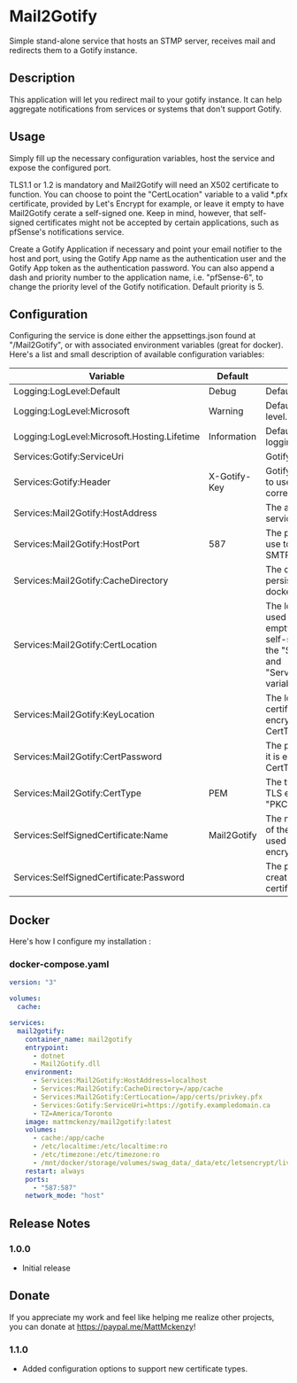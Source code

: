 # Mail2Gotify

Simple stand-alone service that hosts an STMP server, receives mail and redirects them to a Gotify instance.


## Description

This application will let you redirect mail to your gotify instance. It can help aggregate notifications from services or systems that don't support Gotify.


## Usage


Simply fill up the necessary configuration variables, host the service and expose the configured port. 

TLS1.1 or 1.2 is mandatory and Mail2Gotify will need an X502 certificate to function. You can choose to point the "CertLocation" variable to a valid *.pfx certificate, provided by Let's Encrypt for example, or leave it empty to have Mail2Gotify cerate a self-signed one. Keep in mind, however, that self-signed certificates might not be accepted by certain applications, such as pfSense's notifications service. 

Create a Gotify Application if necessary and point your email notifier to the host and port, using the Gotify App name as the authentication user and the Gotify App token as the authentication password. You can also append a dash and priority number to the application name, i.e. "pfSense-6", to change the priority level of the Gotify notification. Default priority is 5.

## <a id="configuration-1">Configuration</a>

Configuring the service is done either the appsettings.json found at "/Mail2Gotify", or with associated environment variables (great for docker). Here's a list and small description of available configuration variables:

Variable | Default | Description|
---|---|---
Logging:LogLevel:Default | Debug | Default .NET logging level.
Logging:LogLevel:Microsoft | Warning | Default .NET Microsoft logging level.
Logging:LogLevel:Microsoft.Hosting.Lifetime | Information |  Default .NET Microsoft Hosting logging level.
Services:Gotify:ServiceUri | | Gotify's service uri.
Services:Gotify:Header | X-Gotify-Key | Gotify's authentication header to use (the default is typically correct).
Services:Mail2Gotify:HostAddress | | The address on which this service resides.
Services:Mail2Gotify:HostPort | 587 | The port that this service will use to receive mail through SMTP.
Services:Mail2Gotify:CacheDirectory | | The directory to use for persistent caaching (bind with docker for permanency).
Services:Mail2Gotify:CertLocation | | The location for the certificate used for TLS encryption. If left empty, Mail2Gotify will create a self-signed certificate using the "Services:Certificate:Name" and "Services:Certificate:Password" variables shown below.
Services:Mail2Gotify:KeyLocation | | The location of the PEM key file certificate used for TLS encryption. Only used when CertType is "PEM".
Services:Mail2Gotify:CertPassword | | The password of the PEM file if it is encrypted. Only used when CertType is "PEM".
Services:Mail2Gotify:CertType | PEM | The type pf certificate used for TLS encryption. Either "PEM" or "PKCS7".
Services:SelfSignedCertificate:Name | Mail2Gotify | The name used for the creation of the self-signed certificate used for the SMTP server's TLS encryption.
Services:SelfSignedCertificate:Password |  | The password used for the creation of the self-signed certificate.


## Docker

Here's how I configure my installation :

### docker-compose.yaml
```yaml
version: "3"

volumes:
  cache:

services:
  mail2gotify:
    container_name: mail2gotify
    entrypoint:
      - dotnet
      - Mail2Gotify.dll
    environment:
      - Services:Mail2Gotify:HostAddress=localhost
      - Services:Mail2Gotify:CacheDirectory=/app/cache
      - Services:Mail2Gotify:CertLocation=/app/certs/privkey.pfx
      - Services:Gotify:ServiceUri=https://gotify.exampledomain.ca
      - TZ=America/Toronto
    image: mattmckenzy/mail2gotify:latest
    volumes:
      - cache:/app/cache
      - /etc/localtime:/etc/localtime:ro
      - /etc/timezone:/etc/timezone:ro
      - /mnt/docker/storage/volumes/swag_data/_data/etc/letsencrypt/live/exampledomain.ca:/app/certs
    restart: always
    ports:
      - "587:587"
    network_mode: "host"
```

## Release Notes

### 1.0.0

- Initial release

## Donate

If you appreciate my work and feel like helping me realize other projects, you can donate at <a href="https://paypal.me/MattMckenzy">https://paypal.me/MattMckenzy</a>!
### 1.1.0

- Added configuration options to support new certificate types.
